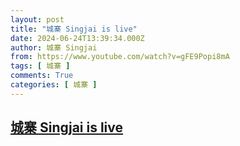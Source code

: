 ```yaml
---
layout: post
title: "城寨 Singjai is live"
date: 2024-06-24T13:39:34.000Z
author: 城寨 Singjai
from: https://www.youtube.com/watch?v=gFE9Popi8mA
tags: [ 城寨 ]
comments: True
categories: [ 城寨 ]
---
```

<!--1719236374000-->
[城寨 Singjai is live](https://www.youtube.com/watch?v=gFE9Popi8mA)
------

<div>

</div>
